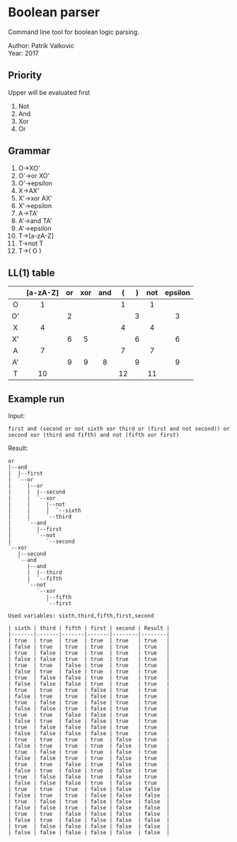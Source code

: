 # Boolean parser

Command line tool for boolean logic parsing.

Author: Patrik Valkovic  
Year: 2017

## Priority

Upper will be evaluated first

1. Not
1. And
1. Xor
1. Or

## Grammar

1. O->XO'
1. O'->or XO'
1. O'->epsilon
1. X->AX'
1. X'->xor AX'
1. X'->epsilon
1. A->TA'
1. A'->and TA'
1. A'->epsilon
1. T->\[a-zA-Z]
1. T->not T
1. T->( O )

## LL(1) table

|	  |  [a-zA-Z]  |  or  |  xor  |  and  |  (   |  )  |  not  |  epsilon  |
|:---:|:----------:|:----:|:-----:|:-----:|:----:|:---:|:-----:|:---------:|
|  O  |  1         |      |       |       |  1   |     |  1    |           |
|  O' |            |  2   |       |       |      |  3  |       |  3        |
|  X  |  4         |      |       |       |  4   |     |  4    |           |
|  X' |            |  6   |  5    |       |      |  6  |       |  6        |
|  A  |  7         |      |       |       |  7   |     |  7    |           |
|  A' |            |  9   |  9    |  8    |      |  9  |       |  9        |
|  T  |  10        |      |       |       |  12  |     |  11   |           |

## Example run

Input:

```
first and (second or not sixth xor third or (first and not second)) or second xor (third and fifth) and not (fifth xor first)
```

Result:

```
or
|--and
|  |--first
|  `--or
|     |--or
|     |  |--second
|     |  `--xor
|     |     |--not
|     |     |  `--sixth
|     |     `--third
|     `--and
|        |--first
|        `--not
|           `--second
`--xor
   |--second
   `--and
      |--and
      |  |--third
      |  `--fifth
      `--not
         `--xor
            |--fifth
            `--first

Used variables: sixth,third,fifth,first,second

| sixth | third | fifth | first | second | Result |
|-------|-------|-------|-------|--------|--------|
| true  | true  | true  | true  | true   | true   |
| false | true  | true  | true  | true   | true   |
| true  | false | true  | true  | true   | true   |
| false | false | true  | true  | true   | true   |
| true  | true  | false | true  | true   | true   |
| false | true  | false | true  | true   | true   |
| true  | false | false | true  | true   | true   |
| false | false | false | true  | true   | true   |
| true  | true  | true  | false | true   | true   |
| false | true  | true  | false | true   | true   |
| true  | false | true  | false | true   | true   |
| false | false | true  | false | true   | true   |
| true  | true  | false | false | true   | true   |
| false | true  | false | false | true   | true   |
| true  | false | false | false | true   | true   |
| false | false | false | false | true   | true   |
| true  | true  | true  | true  | false  | true   |
| false | true  | true  | true  | false  | true   |
| true  | false | true  | true  | false  | true   |
| false | false | true  | true  | false  | true   |
| true  | true  | false | true  | false  | true   |
| false | true  | false | true  | false  | true   |
| true  | false | false | true  | false  | true   |
| false | false | false | true  | false  | true   |
| true  | true  | true  | false | false  | false  |
| false | true  | true  | false | false  | false  |
| true  | false | true  | false | false  | false  |
| false | false | true  | false | false  | false  |
| true  | true  | false | false | false  | false  |
| false | true  | false | false | false  | false  |
| true  | false | false | false | false  | false  |
| false | false | false | false | false  | false  |
```